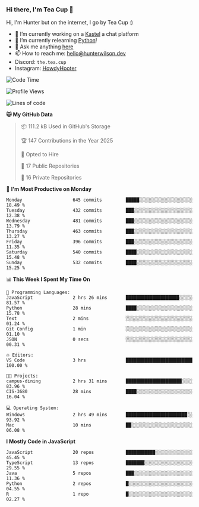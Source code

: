 ### Hi there, I'm Tea Cup 👋 

Hi, I'm Hunter but on the internet, I go by Tea Cup :)

- 🔭 I’m currently working on a [Kastel](https://github.com/KastelApp) a chat platform
- 🌱 I’m currently relearning [Python](https://github.com/TheTeaCup/CIS-3680)!
- 💬 Ask me anything [here](https://github.com/TheTeaCup/TheTeaCup/issues)
- 📫 How to reach me: [hello@hunterwilson.dev](mailto:hello@hunterwilson.dev)
- Discord: `the.tea.cup`
- Instagram: [HowdyHooter](https://instagram.com/HowdyHooter)

<!--START_SECTION:waka-->
![Code Time](http://img.shields.io/badge/Code%20Time-624%20hrs%207%20mins-blue)

![Profile Views](http://img.shields.io/badge/Profile%20Views-19-blue)

![Lines of code](https://img.shields.io/badge/From%20Hello%20World%20I%27ve%20Written-1.4%20million%20lines%20of%20code-blue)

**🐱 My GitHub Data** 

> 📦 111.2 kB Used in GitHub's Storage 
 > 
> 🏆 147 Contributions in the Year 2025
 > 
> 💼 Opted to Hire
 > 
> 📜 17 Public Repositories 
 > 
> 🔑 16 Private Repositories 
 > 
📅 **I'm Most Productive on Monday** 

```text
Monday                   645 commits         █████░░░░░░░░░░░░░░░░░░░░   18.49 % 
Tuesday                  432 commits         ███░░░░░░░░░░░░░░░░░░░░░░   12.38 % 
Wednesday                481 commits         ███░░░░░░░░░░░░░░░░░░░░░░   13.79 % 
Thursday                 463 commits         ███░░░░░░░░░░░░░░░░░░░░░░   13.27 % 
Friday                   396 commits         ███░░░░░░░░░░░░░░░░░░░░░░   11.35 % 
Saturday                 540 commits         ████░░░░░░░░░░░░░░░░░░░░░   15.48 % 
Sunday                   532 commits         ████░░░░░░░░░░░░░░░░░░░░░   15.25 % 
```


📊 **This Week I Spent My Time On** 

```text
💬 Programming Languages: 
JavaScript               2 hrs 26 mins       ████████████████████░░░░░   81.57 % 
Python                   28 mins             ████░░░░░░░░░░░░░░░░░░░░░   15.78 % 
Text                     2 mins              ░░░░░░░░░░░░░░░░░░░░░░░░░   01.24 % 
Git Config               1 min               ░░░░░░░░░░░░░░░░░░░░░░░░░   01.10 % 
JSON                     0 secs              ░░░░░░░░░░░░░░░░░░░░░░░░░   00.31 % 

🔥 Editors: 
VS Code                  3 hrs               █████████████████████████   100.00 % 

🐱‍💻 Projects: 
campus-dining            2 hrs 31 mins       █████████████████████░░░░   83.96 % 
CIS-3680                 28 mins             ████░░░░░░░░░░░░░░░░░░░░░   16.04 % 

💻 Operating System: 
Windows                  2 hrs 49 mins       ███████████████████████░░   93.92 % 
Mac                      10 mins             ██░░░░░░░░░░░░░░░░░░░░░░░   06.08 % 
```

**I Mostly Code in JavaScript** 

```text
JavaScript               20 repos            ███████████░░░░░░░░░░░░░░   45.45 % 
TypeScript               13 repos            ███████░░░░░░░░░░░░░░░░░░   29.55 % 
Java                     5 repos             ███░░░░░░░░░░░░░░░░░░░░░░   11.36 % 
Python                   2 repos             █░░░░░░░░░░░░░░░░░░░░░░░░   04.55 % 
R                        1 repo              █░░░░░░░░░░░░░░░░░░░░░░░░   02.27 % 
```




<!--END_SECTION:waka-->
